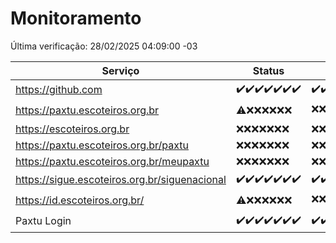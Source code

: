 # Monitoramento

Última verificação: 28/02/2025 04:09:00 -03

|Serviço|Status|Últimas 24h|
|---|---|---|
|https://github.com|<span title="2025-02-21: OK=23">✔️</span><span title="2025-02-22: OK=23">✔️</span><span title="2025-02-23: OK=23">✔️</span><span title="2025-02-24: OK=23">✔️</span><span title="2025-02-25: OK=23">✔️</span><span title="2025-02-26: OK=23">✔️</span><span title="2025-02-27: OK=6">✔️</span>|<span title="27/02/2025 04:09:00 -03 : 200">✔️</span><span title="27/02/2025 05:11:00 -03 : 200">✔️</span><span title="27/02/2025 06:09:00 -03 : 200">✔️</span><span title="27/02/2025 07:09:00 -03 : 200">✔️</span><span title="27/02/2025 08:07:00 -03 : 200">✔️</span><span title="27/02/2025 09:16:00 -03 : 200">✔️</span><span title="27/02/2025 10:17:00 -03 : 200">✔️</span><span title="27/02/2025 11:08:00 -03 : 200">✔️</span><span title="27/02/2025 12:09:00 -03 : 200">✔️</span><span title="27/02/2025 13:11:00 -03 : 200">✔️</span><span title="27/02/2025 14:08:00 -03 : 200">✔️</span><span title="27/02/2025 15:12:00 -03 : 200">✔️</span><span title="27/02/2025 16:06:00 -03 : 200">✔️</span><span title="27/02/2025 17:09:00 -03 : 200">✔️</span><span title="27/02/2025 18:07:00 -03 : 200">✔️</span><span title="27/02/2025 19:07:00 -03 : 200">✔️</span><span title="27/02/2025 20:08:00 -03 : 200">✔️</span><span title="27/02/2025 21:41:00 -03 : 200">✔️</span><span title="27/02/2025 23:14:00 -03 : 200">✔️</span><span title="28/02/2025 00:17:00 -03 : 200">✔️</span><span title="28/02/2025 01:11:00 -03 : 200">✔️</span><span title="28/02/2025 02:09:00 -03 : 200">✔️</span><span title="28/02/2025 03:12:00 -03 : 200">✔️</span><span title="28/02/2025 04:09:00 -03 : 200">✔️</span>|
|https://paxtu.escoteiros.org.br|<span title="2025-02-21: OK=1, Falhas=22">⚠️</span><span title="2025-02-22: Falhas=23">❌</span><span title="2025-02-23: Falhas=23">❌</span><span title="2025-02-24: Falhas=23">❌</span><span title="2025-02-25: Falhas=23">❌</span><span title="2025-02-26: Falhas=23">❌</span><span title="2025-02-27: Falhas=6">❌</span>|<span title="27/02/2025 04:09:00 -03 : 403">❌</span><span title="27/02/2025 05:11:00 -03 : 403">❌</span><span title="27/02/2025 06:09:00 -03 : 403">❌</span><span title="27/02/2025 07:09:00 -03 : 403">❌</span><span title="27/02/2025 08:07:00 -03 : 403">❌</span><span title="27/02/2025 09:16:00 -03 : 403">❌</span><span title="27/02/2025 10:17:00 -03 : 403">❌</span><span title="27/02/2025 11:08:00 -03 : 403">❌</span><span title="27/02/2025 12:09:00 -03 : 403">❌</span><span title="27/02/2025 13:11:00 -03 : 403">❌</span><span title="27/02/2025 14:08:00 -03 : 403">❌</span><span title="27/02/2025 15:12:00 -03 : 403">❌</span><span title="27/02/2025 16:06:00 -03 : 403">❌</span><span title="27/02/2025 17:09:00 -03 : 403">❌</span><span title="27/02/2025 18:07:00 -03 : 403">❌</span><span title="27/02/2025 19:07:00 -03 : 403">❌</span><span title="27/02/2025 20:08:00 -03 : 403">❌</span><span title="27/02/2025 21:41:00 -03 : 403">❌</span><span title="27/02/2025 23:14:00 -03 : 403">❌</span><span title="28/02/2025 00:17:00 -03 : 403">❌</span><span title="28/02/2025 01:11:00 -03 : 200">✔️</span><span title="28/02/2025 02:09:00 -03 : 403">❌</span><span title="28/02/2025 03:12:00 -03 : 403">❌</span><span title="28/02/2025 04:09:00 -03 : 403">❌</span>|
|https://escoteiros.org.br|<span title="2025-02-21: Falhas=23">❌</span><span title="2025-02-22: Falhas=23">❌</span><span title="2025-02-23: Falhas=23">❌</span><span title="2025-02-24: Falhas=23">❌</span><span title="2025-02-25: Falhas=23">❌</span><span title="2025-02-26: Falhas=23">❌</span><span title="2025-02-27: Falhas=6">❌</span>|<span title="27/02/2025 04:09:00 -03 : 403">❌</span><span title="27/02/2025 05:11:00 -03 : 403">❌</span><span title="27/02/2025 06:09:00 -03 : 403">❌</span><span title="27/02/2025 07:09:00 -03 : 403">❌</span><span title="27/02/2025 08:07:00 -03 : 403">❌</span><span title="27/02/2025 09:16:00 -03 : 403">❌</span><span title="27/02/2025 10:17:00 -03 : 403">❌</span><span title="27/02/2025 11:08:00 -03 : 403">❌</span><span title="27/02/2025 12:09:00 -03 : 403">❌</span><span title="27/02/2025 13:11:00 -03 : 403">❌</span><span title="27/02/2025 14:08:00 -03 : 403">❌</span><span title="27/02/2025 15:12:00 -03 : 403">❌</span><span title="27/02/2025 16:06:00 -03 : 403">❌</span><span title="27/02/2025 17:09:00 -03 : 403">❌</span><span title="27/02/2025 18:07:00 -03 : 403">❌</span><span title="27/02/2025 19:07:00 -03 : 403">❌</span><span title="27/02/2025 20:08:00 -03 : 403">❌</span><span title="27/02/2025 21:41:00 -03 : 403">❌</span><span title="27/02/2025 23:14:00 -03 : 403">❌</span><span title="28/02/2025 00:17:00 -03 : 403">❌</span><span title="28/02/2025 01:11:00 -03 : 403">❌</span><span title="28/02/2025 02:09:00 -03 : 403">❌</span><span title="28/02/2025 03:12:00 -03 : 403">❌</span><span title="28/02/2025 04:09:00 -03 : 403">❌</span>|
|https://paxtu.escoteiros.org.br/paxtu|<span title="2025-02-21: Falhas=23">❌</span><span title="2025-02-22: Falhas=23">❌</span><span title="2025-02-23: Falhas=23">❌</span><span title="2025-02-24: Falhas=23">❌</span><span title="2025-02-25: Falhas=23">❌</span><span title="2025-02-26: Falhas=23">❌</span><span title="2025-02-27: Falhas=6">❌</span>|<span title="27/02/2025 04:09:00 -03 : 403">❌</span><span title="27/02/2025 05:11:00 -03 : 403">❌</span><span title="27/02/2025 06:09:00 -03 : 403">❌</span><span title="27/02/2025 07:09:00 -03 : 403">❌</span><span title="27/02/2025 08:07:00 -03 : 403">❌</span><span title="27/02/2025 09:16:00 -03 : 403">❌</span><span title="27/02/2025 10:17:00 -03 : 403">❌</span><span title="27/02/2025 11:08:00 -03 : 403">❌</span><span title="27/02/2025 12:09:00 -03 : 403">❌</span><span title="27/02/2025 13:11:00 -03 : 403">❌</span><span title="27/02/2025 14:08:00 -03 : 403">❌</span><span title="27/02/2025 15:12:00 -03 : 403">❌</span><span title="27/02/2025 16:06:00 -03 : 403">❌</span><span title="27/02/2025 17:09:00 -03 : 403">❌</span><span title="27/02/2025 18:07:00 -03 : 403">❌</span><span title="27/02/2025 19:07:00 -03 : 403">❌</span><span title="27/02/2025 20:08:00 -03 : 403">❌</span><span title="27/02/2025 21:41:00 -03 : 403">❌</span><span title="27/02/2025 23:14:00 -03 : 403">❌</span><span title="28/02/2025 00:17:00 -03 : 403">❌</span><span title="28/02/2025 01:11:00 -03 : 403">❌</span><span title="28/02/2025 02:09:00 -03 : 403">❌</span><span title="28/02/2025 03:12:00 -03 : 403">❌</span><span title="28/02/2025 04:09:00 -03 : 403">❌</span>|
|https://paxtu.escoteiros.org.br/meupaxtu|<span title="2025-02-21: Falhas=23">❌</span><span title="2025-02-22: Falhas=23">❌</span><span title="2025-02-23: Falhas=23">❌</span><span title="2025-02-24: Falhas=23">❌</span><span title="2025-02-25: Falhas=23">❌</span><span title="2025-02-26: Falhas=23">❌</span><span title="2025-02-27: Falhas=6">❌</span>|<span title="27/02/2025 04:09:00 -03 : 403">❌</span><span title="27/02/2025 05:11:00 -03 : 403">❌</span><span title="27/02/2025 06:09:00 -03 : 403">❌</span><span title="27/02/2025 07:09:00 -03 : 403">❌</span><span title="27/02/2025 08:07:00 -03 : 403">❌</span><span title="27/02/2025 09:16:00 -03 : 403">❌</span><span title="27/02/2025 10:17:00 -03 : 403">❌</span><span title="27/02/2025 11:08:00 -03 : 403">❌</span><span title="27/02/2025 12:09:00 -03 : 403">❌</span><span title="27/02/2025 13:11:00 -03 : 403">❌</span><span title="27/02/2025 14:08:00 -03 : 403">❌</span><span title="27/02/2025 15:12:00 -03 : 403">❌</span><span title="27/02/2025 16:06:00 -03 : 403">❌</span><span title="27/02/2025 17:09:00 -03 : 403">❌</span><span title="27/02/2025 18:07:00 -03 : 403">❌</span><span title="27/02/2025 19:07:00 -03 : 403">❌</span><span title="27/02/2025 20:08:00 -03 : 403">❌</span><span title="27/02/2025 21:41:00 -03 : 403">❌</span><span title="27/02/2025 23:14:00 -03 : 403">❌</span><span title="28/02/2025 00:17:00 -03 : 403">❌</span><span title="28/02/2025 01:11:00 -03 : 403">❌</span><span title="28/02/2025 02:09:00 -03 : 403">❌</span><span title="28/02/2025 03:12:00 -03 : 403">❌</span><span title="28/02/2025 04:09:00 -03 : 403">❌</span>|
|https://sigue.escoteiros.org.br/siguenacional|<span title="2025-02-21: OK=23">✔️</span><span title="2025-02-22: OK=23">✔️</span><span title="2025-02-23: OK=23">✔️</span><span title="2025-02-24: OK=23">✔️</span><span title="2025-02-25: OK=23">✔️</span><span title="2025-02-26: OK=23">✔️</span><span title="2025-02-27: OK=6">✔️</span>|<span title="27/02/2025 04:09:00 -03 : 200">✔️</span><span title="27/02/2025 05:11:00 -03 : 200">✔️</span><span title="27/02/2025 06:09:00 -03 : 200">✔️</span><span title="27/02/2025 07:09:00 -03 : 200">✔️</span><span title="27/02/2025 08:07:00 -03 : 200">✔️</span><span title="27/02/2025 09:16:00 -03 : 200">✔️</span><span title="27/02/2025 10:17:00 -03 : 200">✔️</span><span title="27/02/2025 11:08:00 -03 : 200">✔️</span><span title="27/02/2025 12:09:00 -03 : 200">✔️</span><span title="27/02/2025 13:11:00 -03 : 200">✔️</span><span title="27/02/2025 14:08:00 -03 : 200">✔️</span><span title="27/02/2025 15:12:00 -03 : 200">✔️</span><span title="27/02/2025 16:06:00 -03 : 200">✔️</span><span title="27/02/2025 17:09:00 -03 : 200">✔️</span><span title="27/02/2025 18:07:00 -03 : 200">✔️</span><span title="27/02/2025 19:07:00 -03 : 200">✔️</span><span title="27/02/2025 20:08:00 -03 : 200">✔️</span><span title="27/02/2025 21:41:00 -03 : 200">✔️</span><span title="27/02/2025 23:14:00 -03 : 200">✔️</span><span title="28/02/2025 00:17:00 -03 : 200">✔️</span><span title="28/02/2025 01:11:00 -03 : 200">✔️</span><span title="28/02/2025 02:09:00 -03 : 200">✔️</span><span title="28/02/2025 03:12:00 -03 : 200">✔️</span><span title="28/02/2025 04:09:00 -03 : 200">✔️</span>|
|https://id.escoteiros.org.br/|<span title="2025-02-21: OK=1, Falhas=22">⚠️</span><span title="2025-02-22: Falhas=23">❌</span><span title="2025-02-23: Falhas=23">❌</span><span title="2025-02-24: Falhas=23">❌</span><span title="2025-02-25: Falhas=23">❌</span><span title="2025-02-26: Falhas=23">❌</span><span title="2025-02-27: Falhas=6">❌</span>|<span title="27/02/2025 04:09:00 -03 : 403">❌</span><span title="27/02/2025 05:11:00 -03 : 403">❌</span><span title="27/02/2025 06:09:00 -03 : 403">❌</span><span title="27/02/2025 07:09:00 -03 : 403">❌</span><span title="27/02/2025 08:07:00 -03 : 403">❌</span><span title="27/02/2025 09:16:00 -03 : 403">❌</span><span title="27/02/2025 10:17:00 -03 : 403">❌</span><span title="27/02/2025 11:08:00 -03 : 403">❌</span><span title="27/02/2025 12:09:00 -03 : 403">❌</span><span title="27/02/2025 13:11:00 -03 : 403">❌</span><span title="27/02/2025 14:08:00 -03 : 403">❌</span><span title="27/02/2025 15:12:00 -03 : 403">❌</span><span title="27/02/2025 16:06:00 -03 : 403">❌</span><span title="27/02/2025 17:09:00 -03 : 403">❌</span><span title="27/02/2025 18:08:00 -03 : 403">❌</span><span title="27/02/2025 19:07:00 -03 : 403">❌</span><span title="27/02/2025 20:08:00 -03 : 403">❌</span><span title="27/02/2025 21:41:00 -03 : 403">❌</span><span title="27/02/2025 23:14:00 -03 : 403">❌</span><span title="28/02/2025 00:17:00 -03 : 200">✔️</span><span title="28/02/2025 01:11:00 -03 : 403">❌</span><span title="28/02/2025 02:09:00 -03 : 403">❌</span><span title="28/02/2025 03:12:00 -03 : 403">❌</span><span title="28/02/2025 04:09:00 -03 : 403">❌</span>|
|Paxtu Login|<span title="2025-02-21: OK=23">✔️</span><span title="2025-02-22: OK=23">✔️</span><span title="2025-02-23: OK=23">✔️</span><span title="2025-02-24: OK=23">✔️</span><span title="2025-02-25: OK=23">✔️</span><span title="2025-02-26: OK=23">✔️</span><span title="2025-02-27: OK=6">✔️</span>|<span title="27/02/2025 04:09:00 -03 : 200">✔️</span><span title="27/02/2025 05:11:00 -03 : 200">✔️</span><span title="27/02/2025 06:09:00 -03 : 200">✔️</span><span title="27/02/2025 07:09:00 -03 : 200">✔️</span><span title="27/02/2025 08:07:00 -03 : 200">✔️</span><span title="27/02/2025 09:16:00 -03 : 200">✔️</span><span title="27/02/2025 10:17:00 -03 : 200">✔️</span><span title="27/02/2025 11:08:00 -03 : 200">✔️</span><span title="27/02/2025 12:09:00 -03 : 200">✔️</span><span title="27/02/2025 13:11:00 -03 : 200">✔️</span><span title="27/02/2025 14:08:00 -03 : 200">✔️</span><span title="27/02/2025 15:12:00 -03 : 200">✔️</span><span title="27/02/2025 16:06:00 -03 : 200">✔️</span><span title="27/02/2025 17:09:00 -03 : 200">✔️</span><span title="27/02/2025 18:08:00 -03 : 200">✔️</span><span title="27/02/2025 19:07:00 -03 : 200">✔️</span><span title="27/02/2025 20:08:00 -03 : 200">✔️</span><span title="27/02/2025 21:41:00 -03 : 200">✔️</span><span title="27/02/2025 23:14:00 -03 : 200">✔️</span><span title="28/02/2025 00:17:00 -03 : 200">✔️</span><span title="28/02/2025 01:11:00 -03 : 200">✔️</span><span title="28/02/2025 02:09:00 -03 : 200">✔️</span><span title="28/02/2025 03:12:00 -03 : 200">✔️</span><span title="28/02/2025 04:09:00 -03 : 200">✔️</span>|
